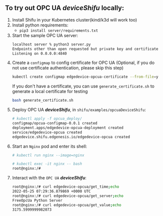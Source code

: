 ## To try out OPC UA ***deviceShifu*** locally:
1. Install Shifu in your Kubernetes cluster(kind/k3d will work too)
2. Install python requirements:
    - `pip3 install server/requirements.txt`
3. Start the sample OPC UA server:
    ```bash
    localhost server % python3 server.py 
    Endpoints other than open requested but private key and certificate are not set.
    Listening on 0.0.0.0:4840
    ```
4. Create a `configmap` to config certificate for OPC UA (Optional, if you do not use certificate authentication, please skip this step)
   ```bash
   kubectl create configmap edgedevice-opcua-certificate --from-file=your_certificate_file.pem/your_certificate_file.der
   ```
   If you don't have a certificate, you can use `generate_certificate.sh` to generate a local certificate for testing
   ```bash
   bash generate_certificate.sh
   ```
5. Deploy OPC UA ***deviceShifu***, in `shifu/examples/opcuaDeviceShifu`:
    ```bash
    # kubectl apply -f opcua_deploy/
    configmap/opcua-configmap-0.0.1 created
    deployment.apps/edgedevice-opcua-deployment created
    service/edgedevice-opcua created
    edgedevice.shifu.edgenesis.io/edgedevice-opcua created
    ```
6. Start an `Nginx` pod and enter its shell:
    ```bash
    # kubectl run nginx --image=nginx
    ```
    ```bash
    # kubectl exec -it nginx -- bash
    root@nginx:/#
    ```
7. Interact with the `OPC UA` ***deviceShifu***:
    ```bash
    root@nginx:/# curl edgedevice-opcua/get_time;echo
    2022-05-25 07:29:36.879869 +0000 UTC
    root@nginx:/# curl edgedevice-opcua/get_server;echo
    FreeOpcUa Python Server
    root@nginx:/# curl edgedevice-opcua/get_value;echo
    3175.5999999982073
    ```
